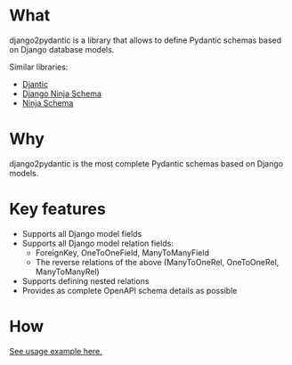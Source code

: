 # What

django2pydantic is a library that allows to define Pydantic schemas based on Django database models.

Similar libraries:
- [Djantic](https://jordaneremieff.github.io/djantic/)
- [Django Ninja Schema](https://django-ninja.dev/guides/response/django-pydantic/)
- [Ninja Schema](https://github.com/eadwinCode/ninja-schema)

# Why

django2pydantic is the most complete Pydantic schemas based on Django models.

# Key features

- Supports all Django model fields
- Supports all Django model relation fields:
    - ForeignKey, OneToOneField, ManyToManyField
    - The reverse relations of the above (ManyToOneRel, OneToOneRel, ManyToManyRel)
- Supports defining nested relations
- Provides as complete OpenAPI schema details as possible

# How

[See usage example here.](examples.ipynb)
